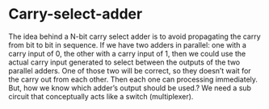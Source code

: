 # Carry-select-adder
The idea behind a N-bit carry select adder is to avoid propagating the carry from bit to bit in sequence.  If we have two adders in parallel: one with a carry input of 0, the other with a carry input of 1, then we could use the actual carry input generated to select between the outputs of the two parallel adders.  One of those two will be correct, so they doesn’t wait for the carry out from each other. Then each one can processing immediately. But, how we know which adder’s output should be used.? We need a sub circuit that conceptually acts like a switch (multiplexer). 
